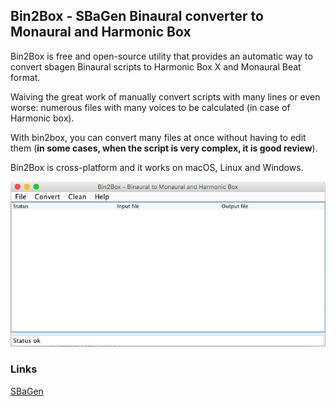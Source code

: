## Bin2Box - SBaGen Binaural converter to Monaural and Harmonic Box

Bin2Box is free and open-source utility that provides an automatic way to
convert sbagen Binaural scripts to Harmonic Box X and Monaural Beat format.

Waiving the great work of manually convert scripts with many lines or even worse: numerous files with many voices to be calculated (in case of Harmonic box).

With bin2box, you can convert many files at once without having to edit them
(**in some cases, when the script is very complex, it is good review**).

Bin2Box is cross-platform and it works on macOS, Linux and Windows.

![Bin2Box](screenshot/bin2box.png)

### Links

[SBaGen](https://uazu.net/sbagen/)
